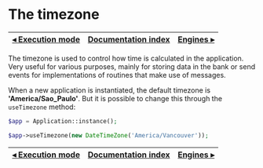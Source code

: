 # The timezone

[◂ Execution mode](02-execution-mode.md) | [Documentation index](index.md) | [Engines ▸](04-engines.md)
-- | -- | --

The timezone is used to control how time is calculated in the application.
Very useful for various purposes, mainly for storing data in the bank or
send events for implementations of routines that make use of messages.

When a new application is instantiated, the default timezone is **'America/Sao_Paulo'**.
But it is possible to change this through the `useTimezone` method:

```php
$app = Application::instance();

$app->useTimezone(new DateTimeZone('America/Vancouver'));
```

[◂ Execution mode](02-execution-mode.md) | [Documentation index](index.md) | [Engines ▸](04-engines.md)
-- | -- | --
